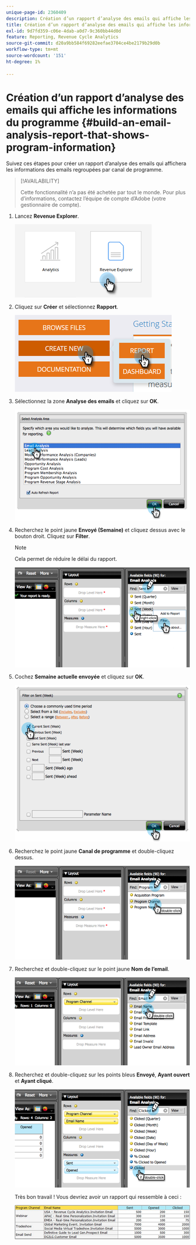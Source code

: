 ```yaml
---
unique-page-id: 2360409
description: Création d’un rapport d’analyse des emails qui affiche les informations sur le programme - Documents Marketo - Documentation du produit
title: Création d’un rapport d’analyse des emails qui affiche les informations du programme
exl-id: 9d7fd359-c06e-4dab-a0d7-9c360bb44d0d
feature: Reporting, Revenue Cycle Analytics
source-git-commit: d20a9bb584f69282eefae3704ce4be2179b29d0b
workflow-type: tm+mt
source-wordcount: '151'
ht-degree: 1%

---
```


# Création d’un rapport d’analyse des emails qui affiche les informations du programme {#build-an-email-analysis-report-that-shows-program-information}

Suivez ces étapes pour créer un rapport d’analyse des emails qui affichera les informations des emails regroupées par canal de programme.

>[!AVAILABILITY]
>
>Cette fonctionnalité n’a pas été achetée par tout le monde. Pour plus d’informations, contactez l’équipe de compte d’Adobe (votre gestionnaire de compte).

1. Lancez **Revenue Explorer**.

   ![](assets/report-that-shows-program-information-1.png)

1. Cliquez sur **Créer** et sélectionnez **Rapport**.

   ![](assets/report-that-shows-program-information-2.png)

1. Sélectionnez la zone **Analyse des emails** et cliquez sur **OK**.

   ![](assets/image2014-9-17-19-3a43-3a20.png)

1. Recherchez le point jaune **Envoyé (Semaine)** et cliquez dessus avec le bouton droit. Cliquez sur **Filter**.

   >[!NOTE]
   >
   >Cela permet de réduire le délai du rapport.

   ![](assets/image2014-9-17-19-3a43-3a49.png)

1. Cochez **Semaine actuelle envoyée** et cliquez sur **OK**.

   ![](assets/image2014-9-17-19-3a43-3a59.png)

1. Recherchez le point jaune **Canal de programme** et double-cliquez dessus.

   ![](assets/image2014-9-17-19-3a44-3a14.png)

1. Recherchez et double-cliquez sur le point jaune **Nom de l’email**.

   ![](assets/image2014-9-17-19-3a44-3a34.png)

1. Recherchez et double-cliquez sur les points bleus **Envoyé**, **Ayant ouvert** et **Ayant cliqué**.

   ![](assets/image2014-9-17-19-3a44-3a41.png)

   Très bon travail ! Vous devriez avoir un rapport qui ressemble à ceci :

   ![](assets/image2014-9-17-19-3a45-3a1.png)
